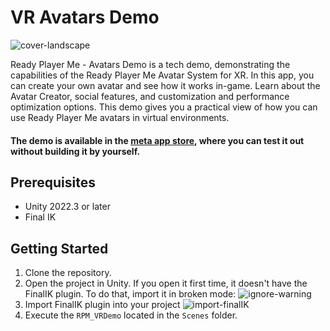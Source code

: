 # VR Avatars Demo

![cover-landscape](https://github.com/readyplayerme/unity-vr-template/assets/42868289/3968b45f-433d-4804-b9ef-67958e255397)

Ready Player Me - Avatars Demo is a tech demo, demonstrating the capabilities of the Ready Player Me Avatar System for XR. In this app, you can create your own avatar and see how it works in-game. Learn about the Avatar Creator, social features, and customization and performance optimization options. This demo gives you a practical view of how you can use Ready Player Me avatars in virtual environments.

#### The demo is available in the [meta app store](https://www.meta.com/experiences/7174899382622544), where you can test it out without building it by yourself.

## Prerequisites
- Unity 2022.3 or later
- Final IK

## Getting Started
1. Clone the repository.
1. Open the project in Unity. If you open it first time, it doesn't have the FinalIK plugin. To do that, import it in broken mode:
![ignore-warning](https://github.com/readyplayerme/unity-vr-template/assets/107070960/a6071008-35e9-4998-b89e-a1f31f239a60)
1. Import FinalIK plugin into your project
![import-finalIK](https://github.com/readyplayerme/unity-vr-template/assets/107070960/235d717f-0652-4a7c-8e58-42623e54a0b4)
1. Execute the `RPM_VRDemo` located in the `Scenes` folder.